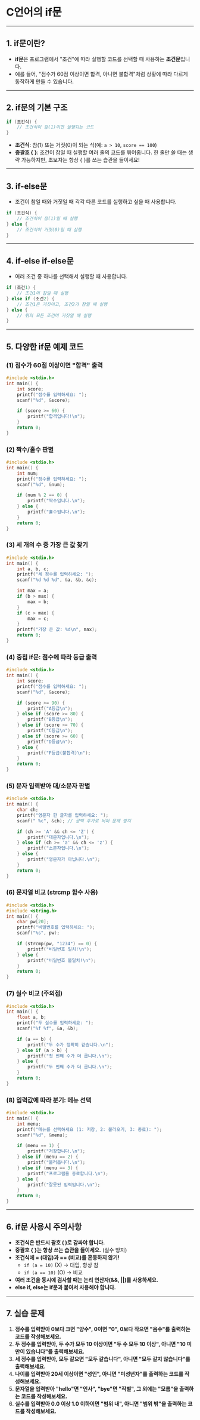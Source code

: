 # C언어의 if문

---

## 1. if문이란?

- **if문**은 프로그램에서 "조건"에 따라 실행할 코드를 선택할 때 사용하는 **조건문**입니다.
- 예를 들어, "점수가 60점 이상이면 합격, 아니면 불합격"처럼 상황에 따라 다르게 동작하게 만들 수 있습니다.

---

## 2. if문의 기본 구조

```c
if (조건식) {
    // 조건식이 참(1)이면 실행되는 코드
}
```

- **조건식**: 참(1) 또는 거짓(0)이 되는 식(예: `a > 10`, `score == 100`)
- **중괄호 { }**: 조건이 참일 때 실행할 여러 줄의 코드를 묶어줍니다. 한 줄만 쓸 때는 생략 가능하지만, 초보자는 항상 { }를 쓰는 습관을 들이세요!

---

## 3. if-else문

- 조건이 참일 때와 거짓일 때 각각 다른 코드를 실행하고 싶을 때 사용합니다.

```c
if (조건식) {
    // 조건식이 참(1)일 때 실행
} else {
    // 조건식이 거짓(0)일 때 실행
}
```

---

## 4. if-else if-else문

- 여러 조건 중 하나를 선택해서 실행할 때 사용합니다.

```c
if (조건1) {
    // 조건1이 참일 때 실행
} else if (조건2) {
    // 조건1은 거짓이고, 조건2가 참일 때 실행
} else {
    // 위의 모든 조건이 거짓일 때 실행
}
```

---

## 5. 다양한 if문 예제 코드

### (1) 점수가 60점 이상이면 "합격" 출력

```c
#include <stdio.h>
int main() {
    int score;
    printf("점수를 입력하세요: ");
    scanf("%d", &score);

    if (score >= 60) {
        printf("합격입니다!\n");
    }
    return 0;
}
```

### (2) 짝수/홀수 판별

```c
#include <stdio.h>
int main() {
    int num;
    printf("정수를 입력하세요: ");
    scanf("%d", &num);

    if (num % 2 == 0) {
        printf("짝수입니다.\n");
    } else {
        printf("홀수입니다.\n");
    }
    return 0;
}
```

### (3) 세 개의 수 중 가장 큰 값 찾기

```c
#include <stdio.h>
int main() {
    int a, b, c;
    printf("세 정수를 입력하세요: ");
    scanf("%d %d %d", &a, &b, &c);

    int max = a;
    if (b > max) {
        max = b;
    }
    if (c > max) {
        max = c;
    }
    printf("가장 큰 값: %d\n", max);
    return 0;
}
```

### (4) 중첩 if문: 점수에 따라 등급 출력

```c
#include <stdio.h>
int main() {
    int score;
    printf("점수를 입력하세요: ");
    scanf("%d", &score);

    if (score >= 90) {
        printf("A등급\n");
    } else if (score >= 80) {
        printf("B등급\n");
    } else if (score >= 70) {
        printf("C등급\n");
    } else if (score >= 60) {
        printf("D등급\n");
    } else {
        printf("F등급(불합격)\n");
    }
    return 0;
}
```

### (5) 문자 입력받아 대/소문자 판별

```c
#include <stdio.h>
int main() {
    char ch;
    printf("영문자 한 글자를 입력하세요: ");
    scanf(" %c", &ch); // 공백 추가로 버퍼 문제 방지

    if (ch >= 'A' && ch <= 'Z') {
        printf("대문자입니다.\n");
    } else if (ch >= 'a' && ch <= 'z') {
        printf("소문자입니다.\n");
    } else {
        printf("영문자가 아닙니다.\n");
    }
    return 0;
}
```

### (6) 문자열 비교 (strcmp 함수 사용)

```c
#include <stdio.h>
#include <string.h>
int main() {
    char pw[20];
    printf("비밀번호를 입력하세요: ");
    scanf("%s", pw);

    if (strcmp(pw, "1234") == 0) {
        printf("비밀번호 일치!\n");
    } else {
        printf("비밀번호 불일치!\n");
    }
    return 0;
}
```

### (7) 실수 비교 (주의점)

```c
#include <stdio.h>
int main() {
    float a, b;
    printf("두 실수를 입력하세요: ");
    scanf("%f %f", &a, &b);

    if (a == b) {
        printf("두 수가 정확히 같습니다.\n");
    } else if (a > b) {
        printf("첫 번째 수가 더 큽니다.\n");
    } else {
        printf("두 번째 수가 더 큽니다.\n");
    }
    return 0;
}
```

### (8) 입력값에 따라 분기: 메뉴 선택

```c
#include <stdio.h>
int main() {
    int menu;
    printf("메뉴를 선택하세요 (1: 저장, 2: 불러오기, 3: 종료): ");
    scanf("%d", &menu);

    if (menu == 1) {
        printf("저장합니다.\n");
    } else if (menu == 2) {
        printf("불러옵니다.\n");
    } else if (menu == 3) {
        printf("프로그램을 종료합니다.\n");
    } else {
        printf("잘못된 입력입니다.\n");
    }
    return 0;
}
```

---

## 6. if문 사용시 주의사항

- **조건식은 반드시 괄호 ( )로 감싸야 합니다.**
- **중괄호 { }는 항상 쓰는 습관을 들이세요.** (실수 방지)
- **조건식에 = (대입)과 == (비교)를 혼동하지 않기!**
  - `if (a = 10)` (X) → 대입, 항상 참
  - `if (a == 10)` (O) → 비교
- **여러 조건을 동시에 검사할 때는 논리 연산자(&&, ||)를 사용하세요.**
- **else if, else는 if문과 붙여서 사용해야 합니다.**

---

## 7. 실습 문제

1. **정수를 입력받아 0보다 크면 "양수", 0이면 "0", 0보다 작으면 "음수"를 출력하는 코드를 작성해보세요.**
2. **두 정수를 입력받아, 두 수가 모두 10 이상이면 "두 수 모두 10 이상", 아니면 "10 미만이 있습니다"를 출력해보세요.**
3. **세 정수를 입력받아, 모두 같으면 "모두 같습니다", 아니면 "모두 같지 않습니다"를 출력해보세요.**
4. **나이를 입력받아 20세 이상이면 "성인", 아니면 "미성년자"를 출력하는 코드를 작성해보세요.**
5. **문자열을 입력받아 "hello"면 "인사", "bye"면 "작별", 그 외에는 "모름"을 출력하는 코드를 작성해보세요.**
6. **실수를 입력받아 0.0 이상 1.0 이하이면 "범위 내", 아니면 "범위 밖"을 출력하는 코드를 작성해보세요.**

